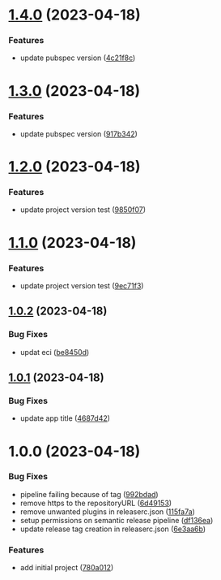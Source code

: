 # [1.4.0](https://github.com/muhna-mobile-app/core_app/compare/v1.3.0...v1.4.0) (2023-04-18)


### Features

* update pubspec version ([4c21f8c](https://github.com/muhna-mobile-app/core_app/commit/4c21f8ccf2bda9f5de47621f3b71720da0de5451))

# [1.3.0](https://github.com/muhna-mobile-app/core_app/compare/v1.2.0...v1.3.0) (2023-04-18)


### Features

* update pubspec version ([917b342](https://github.com/muhna-mobile-app/core_app/commit/917b342f462cfe2323c86771afcb6ce91ad1c5d4))

# [1.2.0](https://github.com/muhna-mobile-app/core_app/compare/v1.1.0...v1.2.0) (2023-04-18)


### Features

* update project version test ([9850f07](https://github.com/muhna-mobile-app/core_app/commit/9850f078b1cc5f230a70ef84257ff57703290f00))

# [1.1.0](https://github.com/muhna-mobile-app/core_app/compare/v1.0.2...v1.1.0) (2023-04-18)


### Features

* update project version test ([9ec71f3](https://github.com/muhna-mobile-app/core_app/commit/9ec71f3b4c3504a652dbc230bd1c468509351c07))

## [1.0.2](https://github.com/muhna-mobile-app/core_app/compare/v1.0.1...v1.0.2) (2023-04-18)


### Bug Fixes

* updat eci ([be8450d](https://github.com/muhna-mobile-app/core_app/commit/be8450d8e133c5552a5d24b63e6973f732e65a74))

## [1.0.1](https://github.com/muhna-mobile-app/core_app/compare/v1.0.0...v1.0.1) (2023-04-18)


### Bug Fixes

* update app title ([4687d42](https://github.com/muhna-mobile-app/core_app/commit/4687d42ebc7751a07a7d6c98df550b4054d50f56))

# 1.0.0 (2023-04-18)


### Bug Fixes

* pipeline failing because of tag ([992bdad](https://github.com/muhna-mobile-app/core_app/commit/992bdad2a66c3ab0d047d7f6ced4ff6fd07410ec))
* remove https to the repositoryURL ([6d49153](https://github.com/muhna-mobile-app/core_app/commit/6d491538369af6a3a7f2cebdccf435a414bddd8a))
* remove unwanted plugins in releaserc.json ([115fa7a](https://github.com/muhna-mobile-app/core_app/commit/115fa7ae18e1af225aa4094c4262d384431bbaa5))
* setup permissions on semantic release pipeline ([df136ea](https://github.com/muhna-mobile-app/core_app/commit/df136ea5d6b48945a497010233bdb0683b22eb1a))
* update release tag creation in releaserc.json ([6e3aa6b](https://github.com/muhna-mobile-app/core_app/commit/6e3aa6b4d4af67650723a18fd7eee58a6d559144))


### Features

* add initial project ([780a012](https://github.com/muhna-mobile-app/core_app/commit/780a012f1de54821e6ee196bed6c93ce0a55e962))
